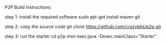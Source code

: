 P2P Build Instructions:

step 1: install the required software
sudo apt-get install maven git

step 2: copy the source code 
git clone https://github.com/crazybits/p2p.git

step 3: run the starter
cd p2p
mvn exec:java -Dexec.mainClass="Starter"
